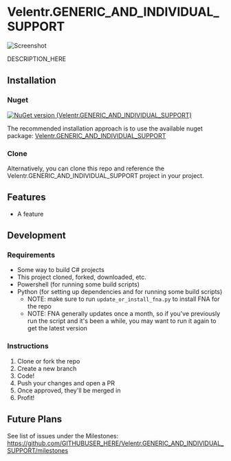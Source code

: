 # Velentr.GENERIC_AND_INDIVIDUAL_SUPPORT

![Screenshot](https://github.com/GITHUBUSER_HERE/Velentr.GENERIC_AND_INDIVIDUAL_SUPPORT/blob/main/logo.png?raw=true)

DESCRIPTION_HERE

## Installation

### Nuget

[![NuGet version (Velentr.GENERIC_AND_INDIVIDUAL_SUPPORT)](https://img.shields.io/nuget/v/Velentr.GENERIC_AND_INDIVIDUAL_SUPPORT.svg?style=flat-square)](https://www.nuget.org/packages/Velentr.GENERIC_AND_INDIVIDUAL_SUPPORT/)

The recommended installation approach is to use the available nuget
package: [Velentr.GENERIC_AND_INDIVIDUAL_SUPPORT](https://www.nuget.org/packages/Velentr.GENERIC_AND_INDIVIDUAL_SUPPORT/)

### Clone

Alternatively, you can clone this repo and reference the Velentr.GENERIC_AND_INDIVIDUAL_SUPPORT project in your project.

## Features

- A feature

## Development

### Requirements

- Some way to build C# projects
- This project cloned, forked, downloaded, etc.
- Powershell (for running some build scripts)
- Python (for setting up dependencies and for running some build scripts)
    - NOTE: make sure to run `update_or_install_fna.py` to install FNA for the repo
    - NOTE: FNA generally updates once a month, so if you've previously run the script and it's been a while, you may
      want
      to run it again to get the latest version

### Instructions

1. Clone or fork the repo
2. Create a new branch
3. Code!
4. Push your changes and open a PR
5. Once approved, they'll be merged in
6. Profit!

## Future Plans

See list of issues under the Milestones: https://github.com/GITHUBUSER_HERE/Velentr.GENERIC_AND_INDIVIDUAL_SUPPORT/milestones
